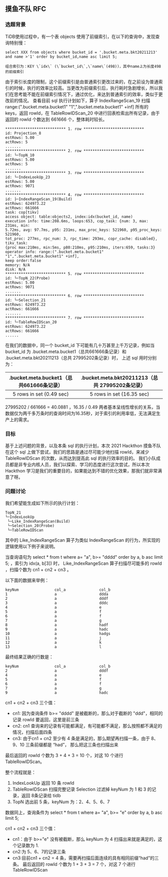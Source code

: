 ## 摸鱼不队 RFC

### 选题背景

TiDB使用过程中，有一个表 objects 使用了前缀索引，在以下的查询中，发现查询特别慢：

```
select XXX from objects where bucket_id = '.bucket.meta.bkt20211213' and name >'1' order by bucket_id,name asc limit 5;

组合索引为：KEY \`idx\` (\`bucket_id\`,\`name\`(498))，其中name上为长度498的前缀索引
```

由于索引长度的限制，这个前缀索引是由普通索引更改过来的，在之前设为普通索引的时候，执行的效率比较高。当更改为前缀索引后，执行耗时急剧增长，所以我们在思考能不能在前缀索引情况下，通过优化，来达到普通索引的效率，类似于更改前的情况。
 查看目前 sql 执行计划如下，算子 IndexRangeScan_19 扫描 range:(".bucket.meta.bucket1" "1",".bucket.meta.bucket1" +inf] 所有的 keys，返回 rowId，在 TableRowIDScan_20 中进行回表检索出所有记录，由于 返回的 rowId 个数达到 661666 个，整体耗时较长。

```
*************************** 1. row ***************************
id: Projection_8
estRows: 5.00
actRows: 5
.......
*************************** 2. row ***************************
id: └─TopN_10
estRows: 5.00
actRows: 5
.......
*************************** 3. row ***************************
id: └─IndexLookUp_23
estRows: 5.00
actRows: 9071
.......
*************************** 4. row ***************************
id: ├─IndexRangeScan_19(Build)
estRows: 624973.22
actRows: 661666
task: cop[tikv]
access object: table:objects2, index:idx(bucket_id, name)
execution info: time:208.6ms, loops:653, cop_task: {num: 3, max: 231ms, min:
5.72ms, avg: 97.7ms, p95: 231ms, max_proc_keys: 521960, p95_proc_keys: 521960,
tot_proc: 277ms, rpc_num: 3, rpc_time: 293ms, copr_cache: disabled}, tikv_task:
{proc max:210ms, min:5ms, p80:210ms, p95:210ms, iters:659, tasks:3}
operator info: range:(".bucket.meta.bucket1" "1",".bucket.meta.bucket1" +inf],
keep order:false
memory: N/A
disk: N/A
*************************** 5. row ***************************
id: └─TopN_22(Probe)
estRows: 5.00
actRows: 9071
.......
*************************** 6. row ***************************
id: └─Selection_21
estRows: 624973.22
actRows: 661666
.......
*************************** 7. row ***************************
id: └─TableRowIDScan_20
estRows: 624973.22
actRows: 661666
......
```

在我们的数据中，同一个 bucket_id 下可能有几十万甚至上千万记录，例如当 bucket_id 为  .bucket.meta.bucket1（总共661666条记录）和 .bucket.meta.bkt20211213（总共 27995202条记录）时， 上述 sql 用时分别为：

| .bucket.meta.bucket1（总共661666条记录） | .bucket.meta.bkt20211213（总共 27995202条记录） |
| :--------------------------------------: | :---------------------------------------------: |
|         5 rows in set (0.49 sec)         |            5 rows in set (16.35 sec)            |

27995202 / 661666 = 40.0881 ，16.35 / 0.49 两者基本呈线性增长的关系，当数据仅为两千多万条时的查询时间为16.35秒，对于索引的利用率低，无法满足生产上的需求。

### 目标

基于上述问题的背景，以及本条 sql 的执行计划，本次 2021 Hackthon 摸鱼不队在这个 sql 上做下尝试，我们的思路是通过尽可能少地扫描 rowId，来减少 TableRowIDScan 的次数，从而达到提高此 sql 的执行效率的目的。
我们小队成员都是非专业内核人员，我们以探索、学习的态度进行这次尝试，所以本次 Hackthon 学习是我们的重要目的，如果能达到不错的优化效果，那我们就非常满意了呀。

### 问题讨论

我们希望能生成如下所示的执行计划：

```
TopN_21
└─IndexLookUp
 └─Like_IndexRangeScan(Build)
 └─Selection_20(Probe)
 └─TableRowIDScan
```

其中的 Like_IndexRangeScan 算子为类似 IndexRangeScan 的行为，所实现的逻辑使用以下例子来说明。

当查询语句为 select * from t where a= "a", b>= "dddd" order by a, b asc limit 5; ，索引为 idx(a, b[3]) 时， Like_IndexRangeScan 算子扫描尽可能多的 rowId ，扫描个数为  cn1 + cn2 + cn3 。

以下面的数据来举例：

```
keyNum                col_a               col_b
1                     a                   ddda
2                     a                   dddf
3                     a                   dddc
4                     a                   e
5                     a                   f
6                     a                   f
7                     a                   g			
8                     a                   hadf
9                     a                   hadc
10                    a                   hadgs
11                    a                   j
12                    a                   k
13                    a                   l
```

最终结果正确的行数是：  

```
keyNum                col_a               col_b
2                     a                   dddf
4                     a                   e
5                     a                   f
6                     a                   f
7                     a                   g
9                     a                   hadc
```

 cn1 + cn2 + cn3 三个值： 

- cn1: 因为查询条件 b>= "dddd" 是被截断的，那么对于截断的 "ddd"，相同的记录 rowId 要返回，这里是前三条
- cn2: cn1 查询来的记录有可能都满足，有可能都不满足，那么按照都不满足的情况，扫描后面四条 
- cn3: 由于cn1 + cn2 至少有 4 条是满足的，那么期望再扫描一条，由于 8、9、10 三条前缀都是 “had”， 那么把这三条也扫描出来  

 最后返回的 rowId 个数为 3 + 4 + 3 = 10 个，对这 10 个进行 TableRowIDScan。


整个流程就是： 

1. IndexLookUp 返回 10 条 rowId 
2. TableRowIDScan 扫描完整记录 Selection 过滤掉 keyNum 为 1 和 3 的记录，返回 8条记录给 tidb 
3. TopN 选出前 5 条，keyNum 为：2、4、5、6、7 

数据同上，查询条件为 select * from t where a= "a", b>= "e" order by a, b asc limit 5; 

cn1 + cn2 + cn3 三个值： 

- cn1：由于 b>="e" 没有被截断，那么 keyNum 为 4 扫描出来就是满足的，这个记录数为 1. 
- cn2:为 5、6、7的记录三条 
- cn3:目前cn1 + cn2 = 4 条，需要再扫描后面连续的具有相同前缀“had”的三条。 
  最后返回的 rowId 个数为 1 + 3 + 3 = 7 个，对这 7 个进行 TableRowIDScan  
